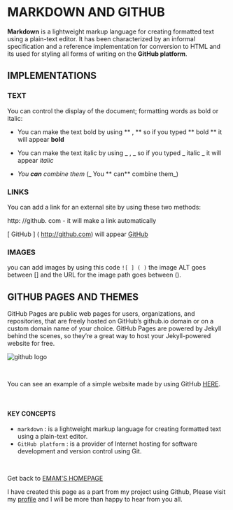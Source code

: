#  MARKDOWN AND GITHUB 


**Markdown** is a lightweight markup language for creating formatted text using a plain-text editor.
It has been characterized by an informal specification and a reference implementation for conversion to HTML and its used for styling all forms of writing on the **GitHub platform**.

## IMPLEMENTATIONS 

###  TEXT

You can control the display of the document; formatting words as bold or italic: 

 * You can make the text bold by using ** , **  so if you typed ** bold **  it will appear **bold**

 * You can make the text italic by using _ , _  so if you typed _ italic _  it will appear _italic_

* _You **can** combine them_ (_ You ** can** combine them_)


### LINKS 

You can add a link for an external site by using these two methods: 


http: //github. com - it will make a link automatically


[ GitHub ] ( http://github.com)    will appear [GitHub](http://github.com)  

### IMAGES

you can add images by using this code `![ ] ( )`  the image ALT goes between [] and the URL for the image path goes between ().


## GITHUB PAGES AND THEMES 

GitHub Pages are public web pages for users, organizations, and repositories, that are freely hosted on GitHub’s github.io domain or on a custom domain name of your choice. GitHub Pages are powered by Jekyll behind the scenes, so they’re a great way to host your Jekyll-powered website for free. 


![github logo](https://www.sferalabs.cc/wp-content/uploads/github-logo.png)









&nbsp;
&nbsp;
&nbsp;













You can see an example of a simple website made by using GitHub [HERE](https://emam96.github.io/reading-notes/).









&nbsp;







#### KEY CONCEPTS 
-  `markdown` :  is a lightweight markup language for creating formatted text using a plain-text editor.
-  `GitHub platform` : is a provider of Internet hosting for software development and version control using Git.







 &nbsp; 
 
 Get back to [EMAM'S HOMEPAGE](https://emam96.github.io/reading-notes/)
 
 
 
 I have created this page as a part from my project using Github, Please visit my [profile](https://github.com/Emam96) and I will be more than happy to hear from you all.

